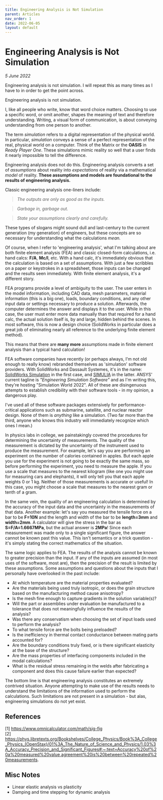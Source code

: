 ```yaml
---
title: Engineering Analysis is Not Simulation
parent: Articles
nav_order: 1
date: 2022-06-05
layout: default
---
```


# Engineering Analysis is Not Simulation
*5 June 2022*

Engineering analysis is not simulation. I will repeat this as many times as I have to in order to get the point across. 

Engineering analysis is not simulation. 

I, like all people who write, know that word choice matters. Choosing to use a specific word, or omit another, shapes the meaning of text and therefore understanding. Writing, a visual form of communication, is about conveying understanding from one person to another. 

The term *simulation* refers to a digital representation of the physical world. In particular, *simulation* conveys a sense of a perfect representation of the real, physical world on a computer. Think of the Matrix or the **OASIS** in *Ready Player One*. These simulations mimic reality so well that a user finds it nearly impossible to tell the difference. 

Engineering analysis does not do this. Engineering analysis converts a set of *assumptions* about reality into *expectations* of reality via a mathematical *model* of reality. **These assumptions and models are foundational to the results of engineering analysis.** 

Classic engineering analysis one-liners include:

>*The outputs are only as good as the inputs.*

>*Garbage in, garbage out.*

> *State your assumptions clearly and carefully.*

These types of slogans might sound dull and last-century to the current generation (my generation) of engineers, but these concepts are so necessary for understanding what the calculations *mean.*

Of course, when I refer to 'engineering analysis', what I'm talking about are both finite element analysis (FEA) and classic closed-form calculations, i.e. hand calcs: **F/A**, **Mc/I**, etc. With a hand calc, it's immediately obvious that the calculation is based on a set of assumptions. With just a few scribbles on a paper or keystrokes in a spreadsheet, those inputs can be changed and the results seen immediately.  With finite element analysis, it's a different story.

FEA programs provide a level of ambiguity to the user. The user enters in the model information, including CAD data, mesh parameters, material information (this is a big one), loads, boundary conditions, and any other input data or settings necessary to produce a solution. Afterwards, the computer determines the answer and displays it to the user. While in this case, the user must enter more data manually than that required for a hand calc, the actual solution itself is, by and large, hidden behind the scenes. In most software, this is now a design choice (SolidWorks in particular does a great job of eliminating nearly all reference to the underlying finite element method). 

This means that there are **many more** assumptions made in finite element analysis than a typical hand calculation! 

FEA software companies have recently (or perhaps always, I'm not old enough to really know) rebranded themselves as 'simulation' software providers. With SolidWorks and Dassault Systemes, it's in the name: [SolidWorks Simulation](https://www.solidworks.com/domain/simulation) in the first case, and [SIMULIA](https://www.3ds.com/products-services/simulia/) in the latter. ANSYS' current tagline is *"Engineering Simulation Software"* and as I'm writing this, they're hosting "Simulation World 2022". All of these are disingenuous attempts to establish credibility with their software tools - in my opinion, a dangerous play. 

I've used all of these software packages extensively for performance-critical applications such as submarine, satellite, and nuclear reactor design. None of them is *anything* like a simulation. (Two far more than the third, anyone who knows this industry will immediately recognize which ones I mean.)

In physics labs in college, we painstakingly covered the procedures for determining the uncertainty of measurements. The quality of the measurement is dictated by the uncertainty of the instrument used to produce the measurement. For example, let's say you are performing an experiment on the number of calories contained in apples. But each apple you use for the experiment is not going to be exactly the same mass, so before performing the experiment, you need to measure the apple. If you use a scale that measures to the nearest kilogram (like one you might use for measuring cars and elephants), it will only tell you that each apple weights 0 or 1 kg. Neither of those measurements is accurate or useful! In this case, you might choose a scale that measures to the nearest gram or tenth of a gram.

In the same vein, the quality of an engineering calculation is determined by the accuracy of the input data and the uncertainty in the measurements of that data. Another example: let's say you measured the tensile force on a bar to be **F=10N** and the length and width of the bar to be **length=3mm** and **width=2mm**. A calculator will give the stress in the bar as **S=F/A=1.6667MPa**, but the actual answer is **2MPa**! Since each measurement was made only to a single significant figure, the answer cannot be known past this value. This isn't semantics or a trick question - it's simply stating the correct mathematics of the situation. 

The same logic applies to FEA. The results of the analysis cannot be known to greater precision than the input. If any of the inputs are assumed (in most uses of the software, most are), then the precision of the result is limited by these assumptions. Some assumptions and questions about the inputs that I personally have overlooked in the past include:
* At which temperature are the material properties evaluated?
* Are the materials being used truly isotropic, or does the grain structure based on the manufacturing method cause anisotropy?
* Is the mesh fine enough to capture gradients in the solution variable(s)?
* Will the part or assemblies under evaluation be manufactured to a tolerance that does not meaningfully influence the results of the analysis?
* Was there any conservatism when choosing the set of input loads used to perform the analysis?
* To what tensile force are the bolts being preloaded?
* Is the inefficiency in thermal contact conductance between mating parts accounted for?
* Are the boundary conditions truly fixed, or is there significant elasticity at the base of the structure?
* Are the mass properties of interfacing components included in the modal calculations?
* What is the residual stress remaining in the welds after fabricating a component and does this cause failure earlier than expected?

The bottom line is that engineering analysis constitutes an extremely contrived situation. Anyone attempting to make use of the results needs to understand the limitations of the information used to perform the calculations. Such limitations are not present in a simulation - but alas, engineering simulations do not yet exist. 



## References
[1] https://www.omnicalculator.com/math/sig-fig  
[2] https://phys.libretexts.org/Bookshelves/College_Physics/Book%3A_College_Physics_(OpenStax)/01%3A_The_Nature_of_Science_and_Physics/1.03%3A_Accuracy_Precision_and_Significant_Figures#:~:text=Accuracy%20of%20a%20measured%20value,agreement%20is%20between%20repeated%20measurements.

## Misc Notes
* Linear elastic analysis vs plasticity
* Damping and time stepping for dynamic analysis